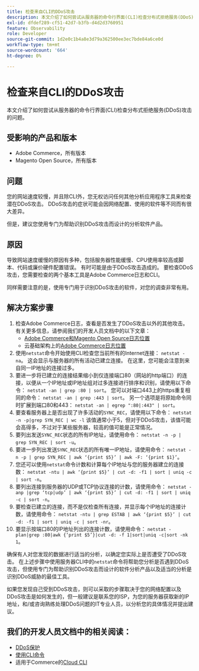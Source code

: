 ```yaml
---
title: 检查来自CLI的DDoS攻击
description: 本文介绍了如何尝试从服务器的命令行界面(CLI)检查分布式拒绝服务(DDoS)攻击的问题。
exl-id: dfdef289-cf51-42d7-b3fb-d4d2d3760951
feature: Observability
role: Developer
source-git-commit: 1d2e0c1b4a8e3d79a362500ee3ec7bde84a6ce0d
workflow-type: tm+mt
source-wordcount: '664'
ht-degree: 0%

---
```


# 检查来自CLI的DDoS攻击

本文介绍了如何尝试从服务器的命令行界面(CLI)检查分布式拒绝服务(DDoS)攻击的问题。

## 受影响的产品和版本

* Adobe Commerce，所有版本
* Magento Open Source，所有版本

## 问题

您的网站速度较慢，并且除CLI外，您无权访问任何其他分析应用程序工具来检查潜在DDoS攻击。 DDoS攻击的症状可能会因网络配置、使用的软件等不同而有很大差异。

但是，建议您使用专门为帮助识别DDoS攻击而设计的分析软件产品。

## 原因

导致网站速度缓慢的原因有多种，包括服务器性能缓慢、CPU使用率较高或脚本、代码或廉价硬件配置错误。 有时可能是由于DDoS攻击造成的。 要检查DDoS攻击，您需要检查的两个基本工具是Adobe Commerce日志和CLI。

同样需要注意的是，使用专门用于识别DDoS攻击的软件，对您的调查非常有用。

## 解决方案步骤

1. 检查Adobe Commerce日志，查看是否发生了DDoS攻击以外的其他攻击。 有关更多信息，请参阅我们的开发人员文档中的以下文章：
   * [Adobe Commerce和Magento Open Source日志位置](https://devdocs.magento.com/guides/v2.3/config-guide/cli/logging.html)
   * 云基础架构上的[Adobe Commerce日志位置](https://devdocs.magento.com/guides/v2.3/cloud/trouble/environments-logs.html)
1. 使用`netstat`命令开始使用CLI检查您当前所有的Internet连接： `netstat -na`。 这会显示与服务器的所有活动已建立连接。 在这里，您可能会注意到来自同一IP地址的连接过多。
1. 要进一步将已建立的连接结果缩小到仅连接端口80（网站的http端口）的连接，以便从一个IP地址或IP地址组对过多连接进行排序和识别，请使用以下命令： `netstat -an | grep :80 | sort`。 您可以对端口443上的https重复相同的命令： `netstat -an | grep :443 | sort`。 另一个选项是将原始命令同时扩展到端口80和443： `netstat -an | egrep ":80|:443" | sort`。
1. 要查看服务器上是否出现了许多活动的`SYNC_REC`，请使用以下命令：     `netstat -n -p|grep SYN_REC | wc -l`     该值通常小于5，但对于DDoS攻击，该值可能会高得多，不过对于某些服务器，较高的值可能是正常情况。
1. 要列出发送`SYNC_REC`状态的所有IP地址，请使用命令： `netstat -n -p | grep SYN_REC | sort -u`。
1. 要进一步列出发送`SYNC_REC`状态的所有唯一IP地址，请使用命令： `netstat -n -p | grep SYN_REC | awk ‘{print $5}’ | awk -F: ‘{print $1}’`。
1. 您还可以使用`netstat`命令计数和计算每个IP地址与您的服务器建立的连接数： `netstat -ntu | awk ‘{print $5}’ | cut -d: -f1 | sort | uniq -c | sort -n`。
1. 要列出连接到服务器的UDP或TCP协议连接的计数，请使用命令： `netstat -anp |grep ‘tcp|udp’ | awk ‘{print $5}’ | cut -d: -f1 | sort | uniq -c | sort -n`。
1. 要检查已建立的连接，而不是仅检查所有连接，并显示每个IP地址的连接计数，请使用命令： `netstat -ntu | grep ESTAB | awk ‘{print $5}’ | cut -d: -f1 | sort | uniq -c | sort -nr`。
1. 要显示按端口80的IP地址列出的连接计数，请使用命令： `netstat -plan|grep :80|awk {‘print $5’}|cut -d: -f 1|sort|uniq -c|sort -nk 1`。

确保有人对您发现的数据进行适当的分析，以确定您实际上是否遭受了DDoS攻击。 在上述步骤中使用服务器CLI中的`netstat`命令将帮助您分析是否遇到DDoS攻击，但使用专门为帮助识别DDoS攻击而设计的软件分析产品以及适当的分析是识别DDoS威胁的最佳工具。

如果您发现自己受到DDoS攻击，则可以采取的步骤取决于您的网络配置以及DDoS攻击是如何发生的，但一般建议是联系您的ISP，为您的服务器获取新的IP地址，和/或咨询熟练处理DDoS问题的IT专业人员，以分析您的具体情况并提出建议。

## 我们的开发人员文档中的相关阅读：

* [DDoS保护](https://devdocs.magento.com/guides/v2.3/cloud/cdn/cloud-fastly.html#ddos-protection)
* [使用CLI命令](https://devdocs.magento.com/guides/v2.3/config-guide/deployment/pipeline/example/cli.html)
* 适用于Commerce的[Cloud CLI](https://devdocs.magento.com/guides/v2.3/cloud/reference/cli-ref-topic.html)
